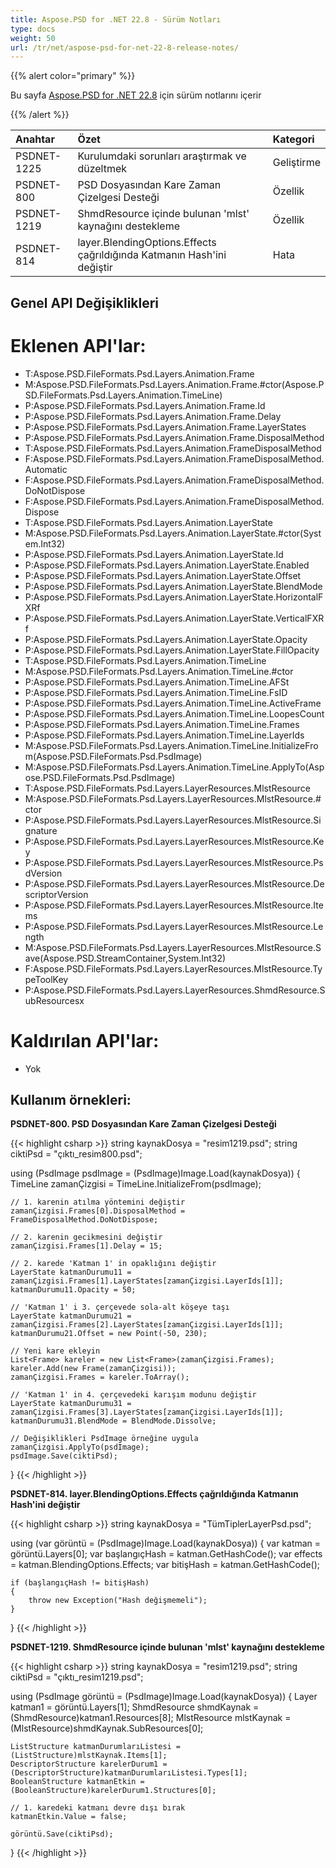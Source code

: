 ```yaml
---
title: Aspose.PSD for .NET 22.8 - Sürüm Notları
type: docs
weight: 50
url: /tr/net/aspose-psd-for-net-22-8-release-notes/
---
```


{{% alert color="primary" %}}

Bu sayfa [Aspose.PSD for .NET 22.8](https://www.nuget.org/packages/Aspose.PSD/) için sürüm notlarını içerir

{{% /alert %}}

|**Anahtar**|**Özet**|**Kategori**|
| :- | :- | :- |
|PSDNET-1225|Kurulumdaki sorunları araştırmak ve düzeltmek|Geliştirme|
|PSDNET-800|PSD Dosyasından Kare Zaman Çizelgesi Desteği|Özellik|
|PSDNET-1219|ShmdResource içinde bulunan 'mlst' kaynağını destekleme|Özellik|
|PSDNET-814|layer.BlendingOptions.Effects çağrıldığında Katmanın Hash'ini değiştir|Hata|


## **Genel API Değişiklikleri**
# **Eklenen API'lar:**
- T:Aspose.PSD.FileFormats.Psd.Layers.Animation.Frame
- M:Aspose.PSD.FileFormats.Psd.Layers.Animation.Frame.#ctor(Aspose.PSD.FileFormats.Psd.Layers.Animation.TimeLine)
- P:Aspose.PSD.FileFormats.Psd.Layers.Animation.Frame.Id
- P:Aspose.PSD.FileFormats.Psd.Layers.Animation.Frame.Delay
- P:Aspose.PSD.FileFormats.Psd.Layers.Animation.Frame.LayerStates
- P:Aspose.PSD.FileFormats.Psd.Layers.Animation.Frame.DisposalMethod
- T:Aspose.PSD.FileFormats.Psd.Layers.Animation.FrameDisposalMethod
- F:Aspose.PSD.FileFormats.Psd.Layers.Animation.FrameDisposalMethod.Automatic
- F:Aspose.PSD.FileFormats.Psd.Layers.Animation.FrameDisposalMethod.DoNotDispose
- F:Aspose.PSD.FileFormats.Psd.Layers.Animation.FrameDisposalMethod.Dispose
- T:Aspose.PSD.FileFormats.Psd.Layers.Animation.LayerState
- M:Aspose.PSD.FileFormats.Psd.Layers.Animation.LayerState.#ctor(System.Int32)
- P:Aspose.PSD.FileFormats.Psd.Layers.Animation.LayerState.Id
- P:Aspose.PSD.FileFormats.Psd.Layers.Animation.LayerState.Enabled
- P:Aspose.PSD.FileFormats.Psd.Layers.Animation.LayerState.Offset
- P:Aspose.PSD.FileFormats.Psd.Layers.Animation.LayerState.BlendMode
- P:Aspose.PSD.FileFormats.Psd.Layers.Animation.LayerState.HorizontalFXRf
- P:Aspose.PSD.FileFormats.Psd.Layers.Animation.LayerState.VerticalFXRf
- P:Aspose.PSD.FileFormats.Psd.Layers.Animation.LayerState.Opacity
- P:Aspose.PSD.FileFormats.Psd.Layers.Animation.LayerState.FillOpacity
- T:Aspose.PSD.FileFormats.Psd.Layers.Animation.TimeLine
- M:Aspose.PSD.FileFormats.Psd.Layers.Animation.TimeLine.#ctor
- P:Aspose.PSD.FileFormats.Psd.Layers.Animation.TimeLine.AFSt
- P:Aspose.PSD.FileFormats.Psd.Layers.Animation.TimeLine.FsID
- P:Aspose.PSD.FileFormats.Psd.Layers.Animation.TimeLine.ActiveFrame
- P:Aspose.PSD.FileFormats.Psd.Layers.Animation.TimeLine.LoopesCount
- P:Aspose.PSD.FileFormats.Psd.Layers.Animation.TimeLine.Frames
- P:Aspose.PSD.FileFormats.Psd.Layers.Animation.TimeLine.LayerIds
- M:Aspose.PSD.FileFormats.Psd.Layers.Animation.TimeLine.InitializeFrom(Aspose.PSD.FileFormats.Psd.PsdImage)
- M:Aspose.PSD.FileFormats.Psd.Layers.Animation.TimeLine.ApplyTo(Aspose.PSD.FileFormats.Psd.PsdImage)
- T:Aspose.PSD.FileFormats.Psd.Layers.LayerResources.MlstResource
- M:Aspose.PSD.FileFormats.Psd.Layers.LayerResources.MlstResource.#ctor
- P:Aspose.PSD.FileFormats.Psd.Layers.LayerResources.MlstResource.Signature
- P:Aspose.PSD.FileFormats.Psd.Layers.LayerResources.MlstResource.Key
- P:Aspose.PSD.FileFormats.Psd.Layers.LayerResources.MlstResource.PsdVersion
- P:Aspose.PSD.FileFormats.Psd.Layers.LayerResources.MlstResource.DescriptorVersion
- P:Aspose.PSD.FileFormats.Psd.Layers.LayerResources.MlstResource.Items
- P:Aspose.PSD.FileFormats.Psd.Layers.LayerResources.MlstResource.Length
- M:Aspose.PSD.FileFormats.Psd.Layers.LayerResources.MlstResource.Save(Aspose.PSD.StreamContainer,System.Int32)
- F:Aspose.PSD.FileFormats.Psd.Layers.LayerResources.MlstResource.TypeToolKey
- P:Aspose.PSD.FileFormats.Psd.Layers.LayerResources.ShmdResource.SubResourcesx


# **Kaldırılan API'lar:**
- Yok


## **Kullanım örnekleri:**

**PSDNET-800. PSD Dosyasından Kare Zaman Çizelgesi Desteği**

{{< highlight csharp >}}
string kaynakDosya = "resim1219.psd";
string ciktiPsd = "çıktı_resim800.psd";

using (PsdImage psdImage = (PsdImage)Image.Load(kaynakDosya))
{
    TimeLine zamanÇizgisi = TimeLine.InitializeFrom(psdImage);

    // 1. karenin atılma yöntemini değiştir
    zamanÇizgisi.Frames[0].DisposalMethod = FrameDisposalMethod.DoNotDispose;

    // 2. karenin gecikmesini değiştir
    zamanÇizgisi.Frames[1].Delay = 15;

    // 2. karede 'Katman 1' in opaklığını değiştir
    LayerState katmanDurumu11 = zamanÇizgisi.Frames[1].LayerStates[zamanÇizgisi.LayerIds[1]];
    katmanDurumu11.Opacity = 50;

    // 'Katman 1' i 3. çerçevede sola-alt köşeye taşı
    LayerState katmanDurumu21 = zamanÇizgisi.Frames[2].LayerStates[zamanÇizgisi.LayerIds[1]];
    katmanDurumu21.Offset = new Point(-50, 230);

    // Yeni kare ekleyin
    List<Frame> kareler = new List<Frame>(zamanÇizgisi.Frames);
    kareler.Add(new Frame(zamanÇizgisi));
    zamanÇizgisi.Frames = kareler.ToArray();

    // 'Katman 1' in 4. çerçevedeki karışım modunu değiştir
    LayerState katmanDurumu31 = zamanÇizgisi.Frames[3].LayerStates[zamanÇizgisi.LayerIds[1]];
    katmanDurumu31.BlendMode = BlendMode.Dissolve;

    // Değişiklikleri PsdImage örneğine uygula
    zamanÇizgisi.ApplyTo(psdImage);
    psdImage.Save(ciktiPsd);
}
{{< /highlight >}}

**PSDNET-814. layer.BlendingOptions.Effects çağrıldığında Katmanın Hash'ini değiştir**

{{< highlight csharp >}}
string kaynakDosya = "TümTiplerLayerPsd.psd";

using (var görüntü = (PsdImage)Image.Load(kaynakDosya))
{
    var katman = görüntü.Layers[0];
    var başlangıçHash = katman.GetHashCode();
    var effects = katman.BlendingOptions.Effects;
    var bitişHash = katman.GetHashCode();

    if (başlangıçHash != bitişHash)
    {
        throw new Exception("Hash değişmemeli");
    }
}
{{< /highlight >}}

**PSDNET-1219. ShmdResource içinde bulunan 'mlst' kaynağını destekleme**

{{< highlight csharp >}}
string kaynakDosya = "resim1219.psd";
string ciktiPsd = "çıktı_resim1219.psd";

using (PsdImage görüntü = (PsdImage)Image.Load(kaynakDosya))
{
    Layer katman1 = görüntü.Layers[1];
    ShmdResource shmdKaynak = (ShmdResource)katman1.Resources[8];
    MlstResource mlstKaynak = (MlstResource)shmdKaynak.SubResources[0];

    ListStructure katmanDurumlarıListesi = (ListStructure)mlstKaynak.Items[1];
    DescriptorStructure karelerDurum1 = (DescriptorStructure)katmanDurumlarıListesi.Types[1];
    BooleanStructure katmanEtkin = (BooleanStructure)karelerDurum1.Structures[0];

    // 1. karedeki katmanı devre dışı bırak
    katmanEtkin.Value = false;

    görüntü.Save(ciktiPsd);
}
{{< /highlight >}}
